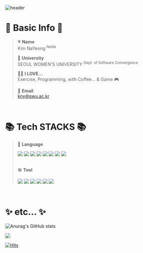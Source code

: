 ![header](https://capsule-render.vercel.app/api?type=waving&color=auto&height=300&section=header&text=Hello!%20I'm%20nanna29&fontSize=70&fontColor=ffffff)

# 🔎 Basic Info 🔎
  > :heartpulse: **Name**  
  > Kim NaYeong <sup>Nellie</sup>   
  >    
  > 🏫  **University**  
  > SEOUL WOMEN'S UNIVERSITY <sup>Dept. of Software Convergence</sup>   
  >      
  > 🙆‍♀️ **I LOVE...**   
  > Exercise, Programming, with Coffee... & Game 🎮
  > 
  > 💌 **Email**   
  > kny@swu.ac.kr
<br>
  
# 📚 Tech STACKS 📚
> 📕 **Language**  
> <div>
  > <img src="https://img.shields.io/badge/Java-007396?style=flat&logo=java&logoColor=white">
  > <img src="https://img.shields.io/badge/C++-00599C?style=flat&logo=c%2B%2B&logoColor=white">
  > <img src="https://img.shields.io/badge/C%23-000000?style=flat&logo=c%2B%2B&logoColor=white">
  > <img src="https://img.shields.io/badge/Python-3776ABstyle=flat&logo=python&logoColor=white">
  > <img src="https://img.shields.io/badge/Html5-E34F26?style=flat&logo=html5&logoColor=white">
  > <img src="https://img.shields.io/badge/Css-1572B6?style=flat&logo=css3&logoColor=white">
  > <img src="https://img.shields.io/badge/Javascript-F7DF1E?style=flat&logo=javascript&logoColor=white">
  > <img src="https://img.shields.io/badge/xaml-0C54C2?style=flat&logo=xaml&logoColor=white">
> </div>   
> <br>
> 
> 🛠 **Tool**    
> <div>
  > <img src="https://img.shields.io/badge/visual studio-5C2D91?style=flat&logo=visualstudio&logoColor=white">
  > <img src="https://img.shields.io/badge/visual studio code-007ACC?style=flat&logo=visualstudiocode&logoColor=white">
  > <img src="https://img.shields.io/badge/eclipse-2C2255?style=flat&logo=eclipseide&logoColor=white">
  > <img src="https://img.shields.io/badge/github-181717?style=flat&logo=github&logoColor=white">
  > <img src="https://img.shields.io/badge/notion-000000?style=flat&logo=notion&logoColor=white">
  > <img src="https://img.shields.io/badge/.NET-512BD4?style=flat&logo=dotnet&logoColor=white">
> </div>

<br>

# ✨ etc... ✨
![Anurag's GitHub stats](https://github-readme-stats.vercel.app/api?username=nanna29&show_icons=true&theme=tokyonight)

<img src="https://github-readme-stats.vercel.app/api/top-langs/?username=nanna29&layout=compact&theme=tokyonight">

[![Hits](https://hits.seeyoufarm.com/api/count/incr/badge.svg?url=https%3A%2F%2Fgithub.com%2Fnanna29&count_bg=%23D278FF&title_bg=%23000000&icon=&icon_color=%23E7E7E7&title=hits&edge_flat=false)](https://hits.seeyoufarm.com)



